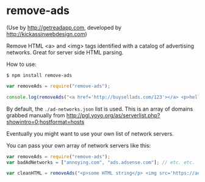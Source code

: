 remove-ads
==========

(Use by http://getreadapp.com, developed by http://kickassinwebdesign.com)

Remove HTML &lt;a> and &lt;img> tags identified with a catalog of advertising networks. Great for server side HTML parsing.

How to use:
```
$ npm install remove-ads
```

```javascript
var removeAds = require("remove-ads");

console.log(removeAds("<a href='http://buysellads.com/123'></a> <p>hello</p>")); // <p>hello</p> 
```

By default, the `./ad-networks.json` list is used. This is an array of domains grabbed manually from http://pgl.yoyo.org/as/serverlist.php?showintro=0;hostformat=hosts

Eventually you might want to use your own list of network servers.

You can pass your own array of network servers like this:
```javascript
var removeAds = require("remove-ads");
var badAdNetworks = ["annoying.com", "ads.adsense.com"]; // etc. etc.

var cleanHTML = removeAds("<p>some HTML string</p> <img src='https://ads.annoying.com/828820", badAdNetworks);
```
